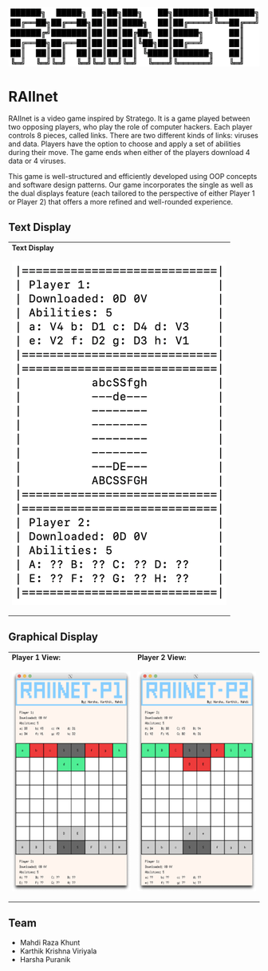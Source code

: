 ![Header Image](assets/raiinet-title.png)

# RAIInet

RAIInet is a video game inspired by Stratego. It is a game played between two opposing players, who play the role of computer hackers. Each player controls 8 pieces, called links. There are two different kinds of links: viruses and data. Players have the option to choose and apply a set of abilities during their move. The game ends when either of the players download 4 data or 4 viruses.

This game is well-structured and efficiently developed using OOP concepts and software design patterns. Our game incorporates the single as well as the dual displays feature (each tailored to the perspective of either Player 1 or Player 2) that offers a more refined and well-rounded experience.

## Text Display

<table>
<tr>
<td>
<strong>
Text Display
</strong>
</td>
</tr>

<tr>
<td>

![Text Display image](assets/raiinet-textdisplay.png)

</td>
</tr>
</table>

## Graphical Display

<table>
<tr>
<td>
<strong>
Player 1 View:
</strong>
</td>
<td>
<strong>
Player 2 View:
</strong>
</td>
</tr>
  
<tr>
<td>

![Player 1 View image](assets/raiinet-player1.png)

</td>
<td>

![Player 2 View image](assets/raiinet-player2.png)

</td>
</tr>
</table>

## Team

- Mahdi Raza Khunt
- Karthik Krishna Viriyala
- Harsha Puranik

